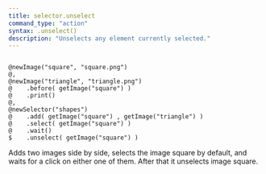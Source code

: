 ```yaml
---
title: selector.unselect
command_type: "action"
syntax: .unselect()
description: "Unselects any element currently selected."
---
```


<!--more-->

<pre><code class="language-diff-javascript diff-highlight try-true">
@newImage("square", "square.png")
@,
@newImage("triangle", "triangle.png")
@    .before( getImage("square") )
@    .print()
@,
@newSelector("shapes")
@    .add( getImage("square") , getImage("triangle") )
@    .select( getImage("square") )
@    .wait()
$    .unselect( getImage("square") )
</code></pre>

Adds two images side by side, selects the image square by default, and waits for a click on either one of them. After that it unselects image square.
